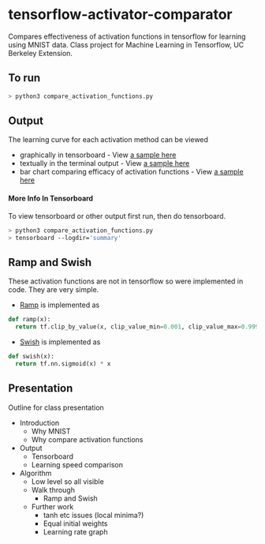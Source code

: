 # tensorflow-activator-comparator
Compares effectiveness of activation functions in tensorflow for learning using MNIST data.
Class project for Machine Learning in Tensorflow, UC Berkeley Extension.

## To run 
```bash
> python3 compare_activation_functions.py
```

## Output
The learning curve for each activation method can be viewed 
 - graphically in tensorboard - View [a sample here](./sample_tensorboard_learning_curve.png)
 - textually in the terminal output - View [a sample here](./sample_terminal_output.txt)
 - bar chart comparing efficacy of activation functions - View [a sample here](./comparison_bar_chart.png)


#### More Info In Tensorboard
To view tensorboard or other output first run, then do tensorboard.

```bash
> python3 compare_activation_functions.py
> tensorboard --logdir='summary'
```

## Ramp and Swish
These activation functions are not in tensorflow so were implemented in code.
They are very simple.
  - [Ramp](./ramp_activation_function.png) is implemented as
  ```python
  def ramp(x):
    return tf.clip_by_value(x, clip_value_min=0.001, clip_value_max=0.999)
  ```
  - [Swish](./swish_activation_function.png) is implemented as
  ```python
  def swish(x):
    return tf.nn.sigmoid(x) * x
  ```


## Presentation
Outline for class presentation
  - Introduction
    - Why MNIST
    - Why compare activation functions
  - Output
    - Tensorboard
    - Learning speed comparison
  - Algorithm
    - Low level so all visible
    - Walk through
      - Ramp and Swish
    - Further work
      - tanh etc issues (local minima?)
      - Equal initial weights
      - Learning rate graph

